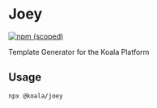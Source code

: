 # Joey

[![npm (scoped)](https://img.shields.io/npm/v/@koala/joey)](https://www.npmjs.com/package/@koala/joey)

Template Generator for the Koala Platform

## Usage

```sh
npx @koala/joey
```
